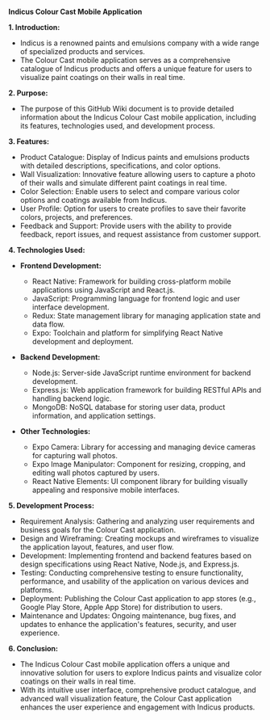 **Indicus Colour Cast Mobile Application**

**1. Introduction:**

- Indicus is a renowned paints and emulsions company with a wide range of specialized products and services.
- The Colour Cast mobile application serves as a comprehensive catalogue of Indicus products and offers a unique feature for users to visualize paint coatings on their walls in real time.

**2. Purpose:**

- The purpose of this GitHub Wiki document is to provide detailed information about the Indicus Colour Cast mobile application, including its features, technologies used, and development process.

**3. Features:**

- Product Catalogue: Display of Indicus paints and emulsions products with detailed descriptions, specifications, and color options.
- Wall Visualization: Innovative feature allowing users to capture a photo of their walls and simulate different paint coatings in real time.
- Color Selection: Enable users to select and compare various color options and coatings available from Indicus.
- User Profile: Option for users to create profiles to save their favorite colors, projects, and preferences.
- Feedback and Support: Provide users with the ability to provide feedback, report issues, and request assistance from customer support.

**4. Technologies Used:**

- **Frontend Development:**

  - React Native: Framework for building cross-platform mobile applications using JavaScript and React.js.
  - JavaScript: Programming language for frontend logic and user interface development.
  - Redux: State management library for managing application state and data flow.
  - Expo: Toolchain and platform for simplifying React Native development and deployment.

- **Backend Development:**

  - Node.js: Server-side JavaScript runtime environment for backend development.
  - Express.js: Web application framework for building RESTful APIs and handling backend logic.
  - MongoDB: NoSQL database for storing user data, product information, and application settings.

- **Other Technologies:**
  - Expo Camera: Library for accessing and managing device cameras for capturing wall photos.
  - Expo Image Manipulator: Component for resizing, cropping, and editing wall photos captured by users.
  - React Native Elements: UI component library for building visually appealing and responsive mobile interfaces.

**5. Development Process:**

- Requirement Analysis: Gathering and analyzing user requirements and business goals for the Colour Cast application.
- Design and Wireframing: Creating mockups and wireframes to visualize the application layout, features, and user flow.
- Development: Implementing frontend and backend features based on design specifications using React Native, Node.js, and Express.js.
- Testing: Conducting comprehensive testing to ensure functionality, performance, and usability of the application on various devices and platforms.
- Deployment: Publishing the Colour Cast application to app stores (e.g., Google Play Store, Apple App Store) for distribution to users.
- Maintenance and Updates: Ongoing maintenance, bug fixes, and updates to enhance the application's features, security, and user experience.

**6. Conclusion:**

- The Indicus Colour Cast mobile application offers a unique and innovative solution for users to explore Indicus paints and visualize color coatings on their walls in real time.
- With its intuitive user interface, comprehensive product catalogue, and advanced wall visualization feature, the Colour Cast application enhances the user experience and engagement with Indicus products.
